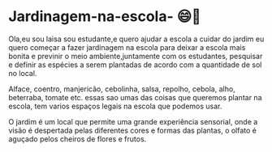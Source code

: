 # Jardinagem-na-escola- 😄🌺
  Ola,eu sou laisa sou estudante,e quero ajudar a escola a cuidar do jardim eu quero começar a fazer jardinagem na escola para deixar a escola mais bonita e previnir o meio ambiente,juntamente com os estudantes, pesquisar e definir as espécies a serem plantadas de acordo com a quantidade de sol no local.

  Alface, coentro, manjericão, cebolinha, salsa, repolho, cebola, alho, beterraba, tomate etc. essas sao umas das coisas que queremos plantar na escola, tem varios espaços legais na escola que podemos usar.
  
  
  O jardim é um local que permite uma grande experiência sensorial, onde a visão é despertada pelas diferentes cores e formas das plantas, o olfato é aguçado pelos cheiros de flores e frutos.
